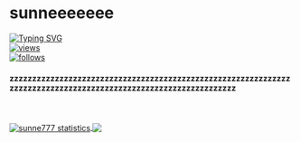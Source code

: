 # <h1 style="color=27A70B">sunneeeeeee</a>
[![Typing SVG](https://readme-typing-svg.herokuapp.com?color=%2327A70B&vCenter=true&lines=one+and+only,+github.com%2Fsunne777';zst+top)](https://git.io/typing-svg)
<br>
<a href="https://github.com/sunne777" target="_blank">
    <img src="https://komarev.com/ghpvc/?username=sunne777&label=views&color=27A70B&style=flat-square" alt="views" />
    <a href="https://www.sunne.tech" target="_blank">
</a>
<br>
<a href="https://github.com/sunne777" target="_blank">
    <img alt="follows" src="https://img.shields.io/github/followers/sunne777?logo=hmm&label=followers&style=flat-square&logo=appveyor&color=27A70B">
</a>

#### **zzzzzzzzzzzzzzzzzzzzzzzzzzzzzzzzzzzzzzzzzzzzzzzzzzzzzzzzzzzzzzzzzzzzzzzzzzzzzzzzzzzzzzzzzzzzzzzzzzzzzzzzzzzzzzzz**
<br><br>
<a href="https://github.com/sunne777">
  <img align="center" src="https://github-readme-stats.vercel.app/api?username=sunne777&show_icons=true&include_all_commits=true&show_icons=true&title_color=fff&icon_color=79ff97&text_color=9f9f9f&bg_color=151515" alt="sunne777 statistics" />
</a>
<a href="https://github.com/sunne777?tab=repositories">
  <img align="center" src="https://github-readme-stats.vercel.app/api/top-langs/?username=sunne777&layout=compact&show_icons=true&title_color=fff&icon_color=79ff97&text_color=9f9f9f&bg_color=151515"/>
</a>

